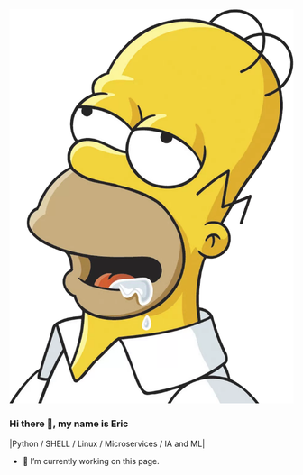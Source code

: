 
<p><img src="https://github.com/ericbrsp/ericbrsp/blob/main/homer.png?raw=true" width="600"/> </p>

### Hi there 👋, my name is Eric

|Python / SHELL / Linux / Microservices / IA and ML|

- 🔭 I’m currently working on this page. 
